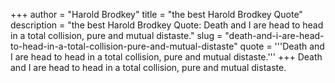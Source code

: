 +++
author = "Harold Brodkey"
title = "the best Harold Brodkey Quote"
description = "the best Harold Brodkey Quote: Death and I are head to head in a total collision, pure and mutual distaste."
slug = "death-and-i-are-head-to-head-in-a-total-collision-pure-and-mutual-distaste"
quote = '''Death and I are head to head in a total collision, pure and mutual distaste.'''
+++
Death and I are head to head in a total collision, pure and mutual distaste.
